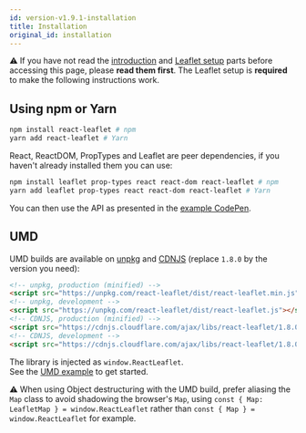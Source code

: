 ```yaml
---
id: version-v1.9.1-installation
title: Installation
original_id: installation
---
```


⚠️ If you have not read the [introduction](intro.md) and [Leaflet setup](setup.md) parts before accessing this page, please **read them first**. The Leaflet setup is **required** to make the following instructions work.

## Using npm or Yarn

```bash
npm install react-leaflet # npm
yarn add react-leaflet # Yarn
```

React, ReactDOM, PropTypes and Leaflet are peer dependencies, if you haven't
already installed them you can use:

```bash
npm install leaflet prop-types react react-dom react-leaflet # npm
yarn add leaflet prop-types react react-dom react-leaflet # Yarn
```

You can then use the API as presented in the [example CodePen](https://codepen.io/PaulLeCam/pen/XVPmmj).

## UMD

UMD builds are available on [unpkg](https://unpkg.com/) and
[CDNJS](https://cdnjs.com/libraries/react-leaflet) (replace `1.8.0` by the
version you need):

```html
<!-- unpkg, production (minified) -->
<script src="https://unpkg.com/react-leaflet/dist/react-leaflet.min.js"></script>
<!-- unpkg, development -->
<script src="https://unpkg.com/react-leaflet/dist/react-leaflet.js"></script>
<!-- CDNJS, production (minified) -->
<script src="https://cdnjs.cloudflare.com/ajax/libs/react-leaflet/1.8.0/react-leaflet.min.js"></script>
<!-- CDNJS, development -->
<script src="https://cdnjs.cloudflare.com/ajax/libs/react-leaflet/1.8.0/react-leaflet.js"></script>
```

The library is injected as `window.ReactLeaflet`.\
See the [UMD example](https://github.com/PaulLeCam/react-leaflet/blob/master/example/umd.html) to get started.

⚠️ When using Object destructuring with the UMD build, prefer aliasing the `Map` class to avoid shadowing the browser's `Map`, using `const { Map: LeafletMap } = window.ReactLeaflet` rather than `const { Map } = window.ReactLeaflet` for example.
